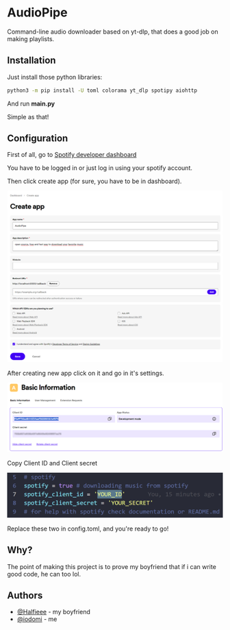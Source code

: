 
# AudioPipe
Command-line audio downloader based on yt-dlp, that does a good job on making playlists.


## Installation

Just install those python libraries:

```bash
python3 -m pip install -U toml colorama yt_dlp spotipy aiohttp
```
And run **main.py**

Simple as that!
## Configuration

First of all, go to [Spotify developer dashboard](https://developer.spotify.com/dashboard)

You have to be logged in or just log in using your spotify account.

Then click create app (for sure, you have to be in dashboard).

![1](/assets/1.png?raw=true)

After creating new app click on it and go in it's settings.

![2](/assets/2.png?raw=true)

Copy Client ID and Client secret

![3](/assets/3.png?raw=true)

Replace these two in config.toml, and you're ready to go!
## Why?

The point of making this project is to prove my boyfriend that if i can write good code, he can too lol.
## Authors

- [@Halfieee](https://github.com/Halfieee/) - my boyfriend
- [@iodomi](https://github.com/iodomi/) - me
